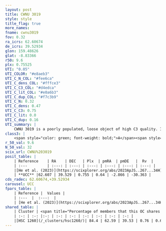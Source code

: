 ```yaml
---
layout: post
title: CWNU 3019
style: style
title_flag: true
more_names: 
fname: cwnu3019
fov: 0.32
ra_icrs: 62.60674
de_icrs: 39.52934
glon: 159.48626
glat: -8.83366
r50: 9.6
plx: 0.75525
UTI: "0.05"
UTI_COLOR: "#e8aeb3"
UTI_C_N_COL: "#fee6ca"
UTI_C_dens_COL: "#fffce3"
UTI_C_C3_COL: "#d4edca"
UTI_C_lit_COL: "#e0a6b3"
UTI_C_dup_COL: "#f7c3b9"
UTI_C_N: 0.32
UTI_C_dens: 0.47
UTI_C_C3: 0.75
UTI_C_lit: 0.0
UTI_C_dup: 0.16
UTI_summary: |
    CWNU 3019 is a poorly populated, loose object of high C3 quality. It was recently reported in the literature.<br><br><span style="color: #99180f; font-weight: bold;">Warning: </span>This is likely a duplicate object, which shares a large percentage of members with at least one previously reported entry.
class3: |
    <span style="color: green; font-weight: bold;">A</span><span style="color: #FFC300; font-weight: bold;">B</span>
r_50_val: 9.6
N_50_val: 32
scix_url: CWNU%203019
posit_table: |
    | Reference    | RA    | DEC   | Plx  | pmRA  | pmDE   |  Rv  |
    | :---         | :---: | :---: | :---: | :---: | :---: | :---: |
    |[He et al. (2023)](https://scixplorer.org/abs/2023ApJS..267...34H) | 62.607 | 39.515 | 0.755 | 0.641 | -2.873 | -30.36 |
    | **UCC** |62.607 | 39.529 | 0.755 | 0.64 | -2.866 | -30.363 | 
cds_radec: 62.60674,+39.52934
carousel: UCC
fpars_table: |
    | Reference |  Values |
    | :---  |  :---:  |
    | [He et al. (2023)](https://scixplorer.org/abs/2023ApJS..267...34H) | `A0=2.9, m-M=10.8, logA=8.2` |
shared_table: |
    | Cluster | <span title="Percentage of members that this OC shares with the ones listed">%</span>   | RA   | DEC   | Plx   | pmRA  | pmDE  | Rv | UTI |
    | :-: | :-: |:-: | :-: | :-: | :-: | :-: | :-: | :-: |
    |[HSC 1260](/_clusters/hsc1260/)| 84.4 | 62.59 | 39.53 | 0.76 | 0.65 | -2.86 | -30.36 |0.43 |
---
```

